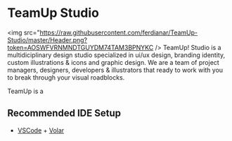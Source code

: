 # TeamUp Studio
<img src="https://raw.githubusercontent.com/ferdianar/TeamUp-Studio/master/Header.png?token=AOSWFVRNMNDTGUYDM74TAM3BPNYKC />
TeamUp! Studio is a multidiciplinary design studio specialized in ui/ux design, branding identity, custom illustrations & icons and graphic design. We are a team of project managers, designers, developers & illustrators that ready to work with you to break through your visual roadblocks.
          
TeamUp is a 

## Recommended IDE Setup

- [VSCode](https://code.visualstudio.com/) + [Volar](https://marketplace.visualstudio.com/items?itemName=johnsoncodehk.volar)
